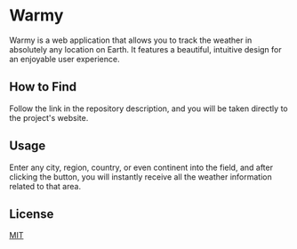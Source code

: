 # Warmy

Warmy is a web application that allows you to track the weather in absolutely any location on Earth. It features a beautiful, intuitive design for an enjoyable user experience.

## How to Find
Follow the link in the repository description, and you will be taken directly to the project's website.

## Usage
Enter any city, region, country, or even continent into the field, and after clicking the button, you will instantly receive all the weather information related to that area.


## License
[MIT](https://choosealicense.com/licenses/mit/)

